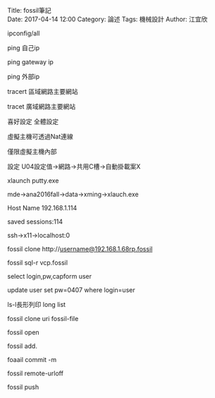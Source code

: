 Title: fossil筆記  
Date: 2017-04-14 12:00
Category: 論述
Tags: 機械設計
Author: 江宜欣

 

 

ipconfig/all 

ping 自己ip

ping gateway ip

ping 外部ip

tracert 區域網路主要網站

tracet 廣域網路主要網站

喜好設定 全體設定

虛擬主機可透過Nat連線

僅限虛擬主機內部


設定 U04設定值→網路→共用C槽→自動掛載案X

xlaunch putty.exe

mde→ana2016fall→data→xming→xlauch.exe

Host Name 192.168.1.114

saved sessions:114

ssh→x11→localhost:0

fossil clone http://username@192.168.1.68rp.fossil

fossil sql-r vcp.fossil

select login,pw,capform user

update user set pw=0407 where login=user

ls-l長形列印 long list

fossil clone uri fossil-file

fossil open

fossil add.

foaail commit -m

fossil remote-urloff

fossil push 